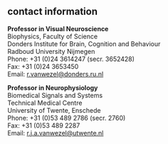 ## contact information



**Professor in Visual Neuroscience**  
Biophysics, Faculty of Science  
Donders Institute for Brain, Cognition and Behaviour  
Radboud University Nijmegen  
Phone:    +31 (0)24 3614247 (secr. 3652428)  
Fax:      +31 (0)24 3653450  
Email:    r.vanwezel@donders.ru.nl  


**Professor in Neurophysiology**  
Biomedical Signals and Systems   
Technical Medical Centre  
University of Twente, Enschede  
Phone:     +31 (0)53 489 2786  (secr. 2760)  
Fax:       +31 (0)53 489 2287   
Email:     r.j.a.vanwezel@utwente.nl  
